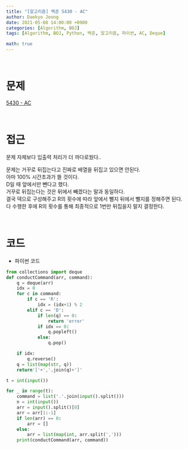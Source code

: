 ```yaml
---
title: "[알고리즘] 백준 5430 - AC"
author: Daekyo Jeong
date: 2021-05-08 14:00:00 +0900
categories: [Algorithm, BOJ]
tags: [Algorithm, BOJ, Python, 백준, 알고리즘, 파이썬, AC, Deque]

math: true
---
```



<br/>

# **문제**

[5430 - AC](https://www.acmicpc.net/problem/5430)

<br/>

# **접근**

문제 자체보다 입출력 처리가 더 까다로웠다..  

문제는 거꾸로 뒤집는다고 진짜로 배열을 뒤집고 있으면 안된다.  
아마 100% 시간초과가 뜰 것이다.  
D일 때 앞에서만 뺀다고 했다.  
거꾸로 뒤집는다는 것은 뒤에서 빼겠다는 말과 동일하다.  
결국 덱으로 구성해주고 R의 횟수에 따라 앞에서 뺄지 뒤에서 뺄지를 정해주면 된다.  
다 수행한 후에 R의 횟수를 통해 최종적으로 1번만 뒤집을지 말지 결정한다.  

<br/>

# **코드**

- 파이썬 코드   

```py
from collections import deque
def conductCommand(arr, command):
    q = deque(arr)
    idx = 0
    for c in command:
        if c == 'R':
            idx = (idx+1) % 2
        elif c == 'D':
            if len(q) == 0:
                return 'error'
            if idx == 0:
                q.popleft()
            else:
                q.pop()

    if idx:
        q.reverse()
    q = list(map(str, q))    
    return'['+','.join(q)+']'

t = int(input())

for _ in range(t):
    command = list('.'.join(input().split()))
    n = int(input())
    arr = input().split()[0]
    arr = arr[1:-1]
    if len(arr) == 0:
        arr = []
    else:
        arr = list(map(int, arr.split(',')))
    print(conductCommand(arr, command))
```

<br/>
